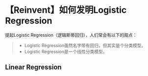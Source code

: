 # 【Reinvent】如何发明Logistic Regression

提起Logistic Regression（逻辑斯蒂回归），人们常会有以下的观点：
> * Logistic Regression虽然名字带有回归，但其实是个分类模型。
> * Logistic Regression是一个线性分类模型。

## Linear Regression
